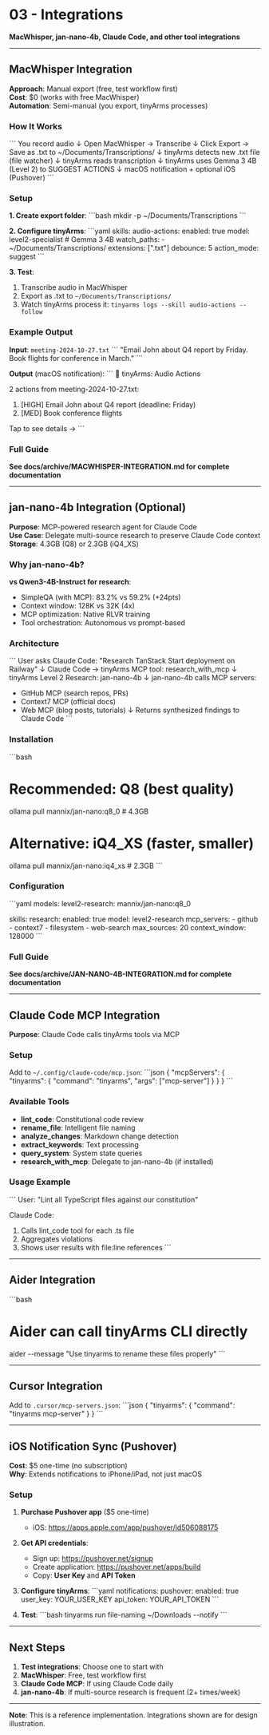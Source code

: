 # 03 - Integrations

**MacWhisper, jan-nano-4b, Claude Code, and other tool integrations**

---

## MacWhisper Integration

**Approach**: Manual export (free, test workflow first)  
**Cost**: $0 (works with free MacWhisper)  
**Automation**: Semi-manual (you export, tinyArms processes)

### How It Works

\`\`\`
You record audio
    ↓
Open MacWhisper → Transcribe
    ↓
Click Export → Save as .txt to ~/Documents/Transcriptions/
    ↓
tinyArms detects new .txt file (file watcher)
    ↓
tinyArms reads transcription
    ↓
tinyArms uses Gemma 3 4B (Level 2) to SUGGEST ACTIONS
    ↓
macOS notification + optional iOS (Pushover)
\`\`\`

### Setup

**1. Create export folder**:
\`\`\`bash
mkdir -p ~/Documents/Transcriptions
\`\`\`

**2. Configure tinyArms**:
\`\`\`yaml
skills:
  audio-actions:
    enabled: true
    model: level2-specialist  # Gemma 3 4B
    watch_paths:
      - ~/Documents/Transcriptions/
    extensions: [".txt"]
    debounce: 5
    action_mode: suggest
\`\`\`

**3. Test**:
1. Transcribe audio in MacWhisper
2. Export as .txt to `~/Documents/Transcriptions/`
3. Watch tinyArms process it: `tinyarms logs --skill audio-actions --follow`

### Example Output

**Input**: `meeting-2024-10-27.txt`
\`\`\`
"Email John about Q4 report by Friday. Book flights for conference in March."
\`\`\`

**Output** (macOS notification):
\`\`\`
🦖 tinyArms: Audio Actions

2 actions from meeting-2024-10-27.txt:
1. [HIGH] Email John about Q4 report (deadline: Friday)
2. [MED] Book conference flights

Tap to see details →
\`\`\`

### Full Guide

**See docs/archive/MACWHISPER-INTEGRATION.md for complete documentation**

---

## jan-nano-4b Integration (Optional)

**Purpose**: MCP-powered research agent for Claude Code  
**Use Case**: Delegate multi-source research to preserve Claude Code context  
**Storage**: 4.3GB (Q8) or 2.3GB (iQ4_XS)

### Why jan-nano-4b?

**vs Qwen3-4B-Instruct for research**:
- SimpleQA (with MCP): 83.2% vs 59.2% (+24pts)
- Context window: 128K vs 32K (4x)
- MCP optimization: Native RLVR training
- Tool orchestration: Autonomous vs prompt-based

### Architecture

\`\`\`
User asks Claude Code: "Research TanStack Start deployment on Railway"
  ↓
Claude Code → tinyArms MCP tool: research_with_mcp
  ↓
tinyArms Level 2 Research: jan-nano-4b
  ↓
jan-nano-4b calls MCP servers:
  - GitHub MCP (search repos, PRs)
  - Context7 MCP (official docs)
  - Web MCP (blog posts, tutorials)
  ↓
Returns synthesized findings to Claude Code
\`\`\`

### Installation

\`\`\`bash
# Recommended: Q8 (best quality)
ollama pull mannix/jan-nano:q8_0  # 4.3GB

# Alternative: iQ4_XS (faster, smaller)
ollama pull mannix/jan-nano:iq4_xs  # 2.3GB
\`\`\`

### Configuration

\`\`\`yaml
models:
  level2-research: mannix/jan-nano:q8_0

skills:
  research:
    enabled: true
    model: level2-research
    mcp_servers:
      - github
      - context7
      - filesystem
      - web-search
    max_sources: 20
    context_window: 128000
\`\`\`

### Full Guide

**See docs/archive/JAN-NANO-4B-INTEGRATION.md for complete documentation**

---

## Claude Code MCP Integration

**Purpose**: Claude Code calls tinyArms tools via MCP

### Setup

Add to `~/.config/claude-code/mcp.json`:
\`\`\`json
{
  "mcpServers": {
    "tinyarms": {
      "command": "tinyarms",
      "args": ["mcp-server"]
    }
  }
}
\`\`\`

### Available Tools

- **lint_code**: Constitutional code review
- **rename_file**: Intelligent file naming
- **analyze_changes**: Markdown change detection
- **extract_keywords**: Text processing
- **query_system**: System state queries
- **research_with_mcp**: Delegate to jan-nano-4b (if installed)

### Usage Example

\`\`\`
User: "Lint all TypeScript files against our constitution"

Claude Code:
1. Calls lint_code tool for each .ts file
2. Aggregates violations
3. Shows user results with file:line references
\`\`\`

---

## Aider Integration

\`\`\`bash
# Aider can call tinyArms CLI directly
aider --message "Use tinyarms to rename these files properly"
\`\`\`

---

## Cursor Integration

Add to `.cursor/mcp-servers.json`:
\`\`\`json
{
  "tinyarms": {
    "command": "tinyarms mcp-server"
  }
}
\`\`\`

---

## iOS Notification Sync (Pushover)

**Cost**: $5 one-time (no subscription)  
**Why**: Extends notifications to iPhone/iPad, not just macOS

### Setup

1. **Purchase Pushover app** ($5 one-time)
   - iOS: https://apps.apple.com/app/pushover/id506088175

2. **Get API credentials**:
   - Sign up: https://pushover.net/signup
   - Create application: https://pushover.net/apps/build
   - Copy: **User Key** and **API Token**

3. **Configure tinyArms**:
\`\`\`yaml
notifications:
  pushover:
    enabled: true
    user_key: YOUR_USER_KEY
    api_token: YOUR_API_TOKEN
\`\`\`

4. **Test**:
\`\`\`bash
tinyarms run file-naming ~/Downloads --notify
\`\`\`

---

## Next Steps

1. **Test integrations**: Choose one to start with
2. **MacWhisper**: Free, test workflow first
3. **Claude Code MCP**: If using Claude Code daily
4. **jan-nano-4b**: If multi-source research is frequent (2+ times/week)

---

**Note**: This is a reference implementation. Integrations shown are for design illustration.
